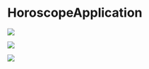 # HoroscopeApplication



![](https://github.com/Sayranii/HoroscopeApplication/blob/main/screenshot-2021-12-30_15.28.07.979.png?raw=true)


![](https://github.com/Sayranii/HoroscopeApplication/blob/main/screenshot-2021-12-30_15.28.15.557.png?raw=true)


![](https://github.com/Sayranii/HoroscopeApplication/blob/main/screenshot-2021-12-30_15.28.31.325.png?raw=true)
